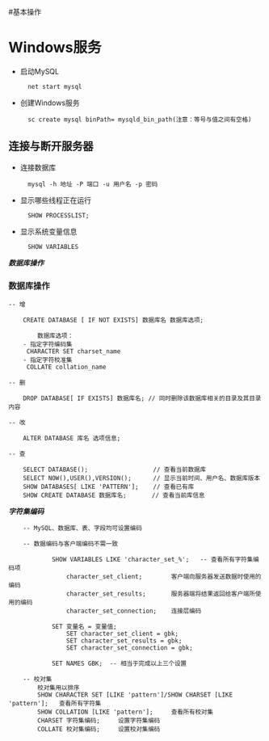#基本操作

# Windows服务

- 启动MySQL
	
		net start mysql
		
- 创建Windows服务
	
		sc create mysql binPath= mysqld_bin_path(注意：等号与值之间有空格)
    
## 连接与断开服务器
- 连接数据库
	
		mysql -h 地址 -P 端口 -u 用户名 -p 密码
		
- 显示哪些线程正在运行
	
		SHOW PROCESSLIST;
		
- 显示系统变量信息
	
		SHOW VARIABLES 
		
***数据库操作***

### 数据库操作
	
	-- 增
		
		CREATE DATABASE [ IF NOT EXISTS] 数据库名 数据库选项;
		
			数据库选项：
        - 指定字符编码集    
         CHARACTER SET charset_name
        - 指定字符校准集
         COLLATE collation_name
                
	-- 删
		
		DROP DATABASE[ IF EXISTS] 数据库名; // 同时删除该数据库相关的目录及其目录内容
	
	-- 改
		
		ALTER DATABASE 库名 选项信息;
	
	-- 查
	
		SELECT DATABASE();                  // 查看当前数据库
		SELECT NOW(),USER(),VERSION();      // 显示当前时间、用户名、数据库版本
		SHOW DATABASES[ LIKE 'PATTERN'];    // 查看已有库
		SHOW CREATE DATABASE 数据库名;       // 查看当前库信息
	

***字符集编码***

		-- MySQL、数据库、表、字段均可设置编码
		
		-- 数据编码与客户端编码不需一致
		
				SHOW VARIABLES LIKE 'character_set_%';   -- 查看所有字符集编码项
				    character_set_client;        客户端向服务器发送数据时使用的编码
				    character_set_results;       服务器端将结果返回给客户端所使用的编码
				    character_set_connection;    连接层编码
				    
				SET 变量名 = 变量值;
				    SET character_set_client = gbk;
				    SET character_set_results = gbk;
				    SET character_set_connection = gbk;
				    
				SET NAMES GBK;  -- 相当于完成以上三个设置
		
		-- 校对集
		    校对集用以排序
		    SHOW CHARACTER SET [LIKE 'pattern']/SHOW CHARSET [LIKE 'pattern'];   查看所有字符集
		    SHOW COLLATION [LIKE 'pattern'];     查看所有校对集
		    CHARSET 字符集编码;     设置字符集编码
		    COLLATE 校对集编码;     设置校对集编码